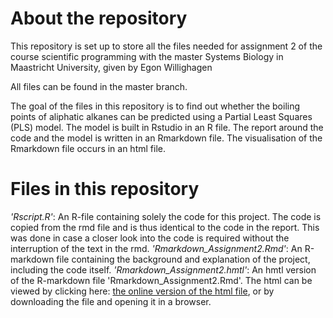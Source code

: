 # About the repository 
This repository is set up to store all the files needed for assignment 2 of the course scientific programming with the master Systems Biology in Maastricht University, given by Egon Willighagen

All files can be found in the master branch. 

The goal of the files in this repository is to find out whether the boiling points of aliphatic alkanes can be predicted using a Partial Least Squares (PLS) model. The model is built in Rstudio in an R file. The report around the code and the model is written in an Rmarkdown file. The visualisation of the Rmarkdown file occurs in an html file.

# Files in this repository
_'Rscript.R'_: An R-file containing solely the code for this project. The code is copied from the rmd file and is thus identical to the code in the report. This was done in case a closer look into the code is required without the interruption of the text in the rmd.
_'Rmarkdown_Assignment2.Rmd'_: An R-markdown file containing the background and explanation of the project, including the code itself.
_'Rmarkdown_Assignment2.hmtl'_: An hmtl version of the R-markdown file 'Rmarkdown_Assignment2.Rmd'. The html can be viewed by clicking here: <a href="https://manonmichon.github.io/SP_Assignment2/Rmarkdown_Assignment2.html">the online version of the html file</a>, or by downloading the file and opening it in a browser.
